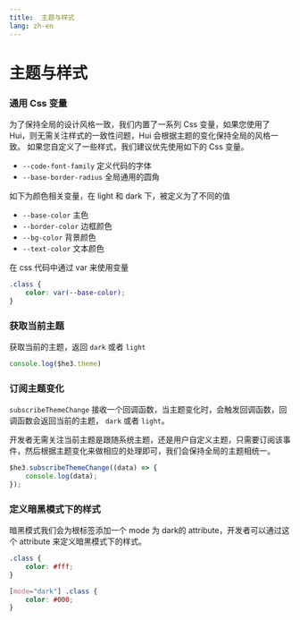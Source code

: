 ```yaml
---
title:  主题与样式
lang: zh-en
---
```


# 主题与样式

### 通用 Css 变量

为了保持全局的设计风格一致，我们内置了一系列 Css 变量，如果您使用了 Hui，则无需关注样式的一致性问题，Hui 会根据主题的变化保持全局的风格一致。
如果您自定义了一些样式，我们建议优先使用如下的 Css 变量。

* `--code-font-family` 定义代码的字体
* `--base-border-radius` 全局通用的圆角

如下为颜色相关变量，在 light 和 dark 下，被定义为了不同的值

* `--base-color` 主色
* `--border-color` 边框颜色
* `--bg-color` 背景颜色
* `--text-color` 文本颜色

在 css 代码中通过 var 来使用变量

```css
.class {
    color: var(--base-color);
}
```

### 获取当前主题

获取当前的主题，返回 `dark` 或者 `light`

```js
console.log($he3.theme)
```

### 订阅主题变化

`subscribeThemeChange` 接收一个回调函数，当主题变化时，会触发回调函数，回调函数会返回当前的主题， `dark` 或者 `light`。

开发者无需关注当前主题是跟随系统主题，还是用户自定义主题，只需要订阅该事件，然后根据主题变化来做相应的处理即可，我们会保持全局的主题相统一。

```js
$he3.subscribeThemeChange((data) => {
    console.log(data);
});
```

### 定义暗黑模式下的样式

暗黑模式我们会为根标签添加一个 mode 为 dark的 attribute，开发者可以通过这个 attribute 来定义暗黑模式下的样式。

```css
.class {
    color: #fff;
}

[mode="dark"] .class {
    color: #000;
}
```




